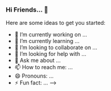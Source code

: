 ### Hi Friends... 👋

<!--
**pavanvarma058/pavanvarma058** is a ✨ _special_ ✨ repository because its `README.md` (this file) appears on your GitHub profile.

<!--START_SECTION:activity-->




<!--END_SECTION:activity-->


Here are some ideas to get you started:

- 🔭 I’m currently working on ...
- 🌱 I’m currently learning ...
- 👯 I’m looking to collaborate on ...
- 🤔 I’m looking for help with ...
- 💬 Ask me about ...
- 📫 How to reach me: ...
- 😄 Pronouns: ...
- ⚡ Fun fact: ...
-->

